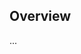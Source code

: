 <!-- Note: Please must use one of our issue templates to file an issue! 🛑 -->
<!-- 👉 https://github.com/SquiggleTools/boston-ts-website/issues/new/choose 👈 -->
<!-- **Issues that should have been filed with a template will be closed without action, and we will ask you to use a template.** -->

<!-- This blank issue template is only for issues that don't fit any of the templates. -->

## Overview

...

